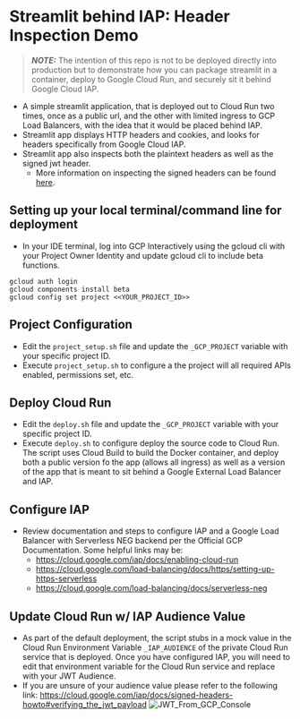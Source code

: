 # Streamlit behind IAP: Header Inspection Demo

> **_NOTE:_** The intention of this repo is not to be deployed directly into production but to demonstrate how you can package streamlit in a container, deploy to Google Cloud Run, and securely sit it behind Google Cloud IAP.
 
- A simple streamlit application, that is deployed out to Cloud Run two times, once as a public url, and the other with limited ingress to GCP Load Balancers, with the idea that it would be placed behind IAP.
- Streamlit app displays HTTP headers and cookies, and looks for headers specifically from Google Cloud IAP.
- Streamlit app also inspects both the plaintext headers as well as the signed jwt header. 
    - More information on inspecting the signed headers can be found [here](https://cloud.google.com/iap/docs/signed-headers-howto).

## Setting up your local terminal/command line for deployment
- In your IDE terminal, log into GCP Interactively using the gcloud cli with your Project Owner Identity and update gcloud cli to include beta functions.
```
gcloud auth login
gcloud components install beta
gcloud config set project <<YOUR_PROJECT_ID>>
```

## Project Configuration
- Edit the `project_setup.sh` file and update the `_GCP_PROJECT` variable with your specific project ID.
- Execute `project_setup.sh` to configure a the project will all required APIs enabled, permissions set, etc.

## Deploy Cloud Run
- Edit the `deploy.sh` file and update the `_GCP_PROJECT` variable with your specific project ID.
- Execute `deploy.sh` to configure deploy the source code to Cloud Run. The script uses Cloud Build to build the Docker container, and deploy both a public version fo the app (allows all ingress) as well as a version of the app that is meant to sit behind a Google External Load Balancer and IAP.

## Configure IAP
- Review documentation and steps to configure IAP and a Google Load Balancer with Serverless NEG backend per the Official GCP Documentation. Some helpful links may be:
    - https://cloud.google.com/iap/docs/enabling-cloud-run
    - https://cloud.google.com/load-balancing/docs/https/setting-up-https-serverless
    - https://cloud.google.com/load-balancing/docs/serverless-neg

## Update Cloud Run w/ IAP Audience Value
- As part of the default deployment, the script stubs in a mock value in the Cloud Run Environment Variable `_IAP_AUDIENCE` of the private Cloud Run service that is deployed. Once you have configured IAP, you will need to edit that environment variable for the Cloud Run service and replace with your JWT Audience. 
- If you are unsure of your audience value please refer to the following link: https://cloud.google.com/iap/docs/signed-headers-howto#verifying_the_jwt_payload
![JWT_From_GCP_Console](https://cloud.google.com/iap/images/iap-aud-overflow.png)
